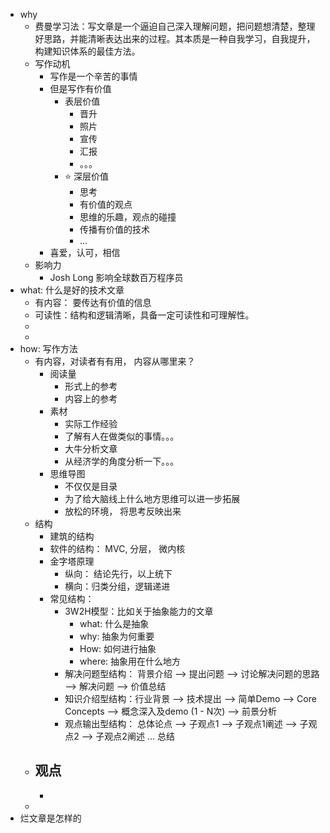- why
	- 费曼学习法：写文章是一个逼迫自己深入理解问题，把问题想清楚，整理好思路，并能清晰表达出来的过程。其本质是一种自我学习，自我提升，构建知识体系的最佳方法。
	- 写作动机
		- 写作是一个辛苦的事情
		- 但是写作有价值
			- 表层价值
				- 晋升
				- 照片
				- 宣传
				- 汇报
				- 。。。
			- ⭐️ 深层价值
				- 思考
				- 有价值的观点
				- 思维的乐趣，观点的碰撞
				- 传播有价值的技术
				- ...
		- 喜爱，认可，相信
	- 影响力
		- Josh Long 影响全球数百万程序员
- what: 什么是好的技术文章
	- 有内容： 要传达有价值的信息
	- 可读性：结构和逻辑清晰，具备一定可读性和可理解性。
	-
	-
- how: 写作方法
	- 有内容，对读者有有用， 内容从哪里来？
		- 阅读量
			- 形式上的参考
			- 内容上的参考
		- 素材
			- 实际工作经验
			- 了解有人在做类似的事情。。。
			- 大牛分析文章
			- 从经济学的角度分析一下。。。
		- 思维导图
			- 不仅仅是目录
			- 为了给大脑线上什么地方思维可以进一步拓展
			- 放松的环境， 将思考反映出来
	- 结构
		- 建筑的结构
		- 软件的结构： MVC, 分层， 微内核
		- 金字塔原理
			- 纵向： 结论先行，以上统下
			- 横向：归类分组，逻辑递进
		- 常见结构：
			- 3W2H模型：比如关于抽象能力的文章
				- what: 什么是抽象
				- why: 抽象为何重要
				- How: 如何进行抽象
				- where: 抽象用在什么地方
			- 解决问题型结构： 背景介绍 --> 提出问题 --> 讨论解决问题的思路 --> 解决问题 --> 价值总结
			- 知识介绍型结构：行业背景 --> 技术提出 --> 简单Demo --> Core Concepts --> 概念深入及demo (1 - N次) --> 前景分析
			- 观点输出型结构： 总体论点 --> 子观点1 --> 子观点1阐述 --> 子观点2 --> 子观点2阐述 ... 总结
	- 观点
		-
		-
	-
- 烂文章是怎样的